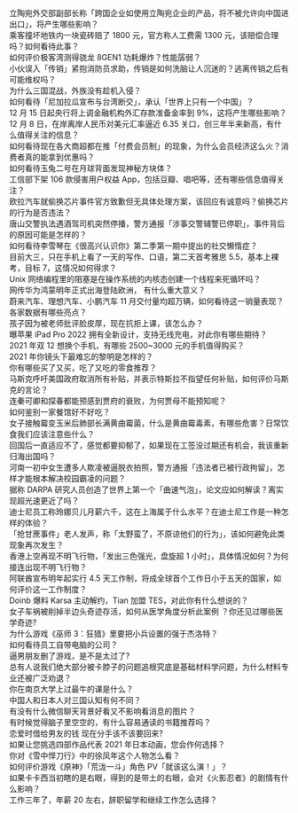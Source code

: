立陶宛外交部副部长称「跨国企业如使用立陶宛企业的产品，将不被允许向中国进出口」，将产生哪些影响？  
乘客撞坏地铁内一块瓷砖赔了 1800 元，官方称人工费需 1300 元，该赔偿合理吗？如何看待此事？  
如何评价极客湾测得骁龙 8GEN1 功耗爆炸？性能孱弱？  
小伙误入「传销」紧抱消防员求助，传销是如何洗脑让人沉迷的？逃离传销之后有可能维权吗？  
为什么三国混战，外族没有趁机入侵？  
如何看待「尼加拉瓜宣布与台湾断交」，承认「世界上只有一个中国」？  
12 月 15 日起央行将上调金融机构外汇存款准备金率到 9%，这将产生哪些影响？  
12 月 8 日，在岸离岸人民币对美元汇率逼近 6.35 关口，创三年半来新高，有什么值得关注的信息？  
如何看待现在各大商超都在推「付费会员制」的现象，为什么会员经济这么火？消费者真的能拿到优惠吗？  
如何看待玉兔二号在月球背面发现神秘方块体？  
工信部下架 106 款侵害用户权益 App，包括豆瓣、唱吧等，还有哪些信息值得关注？  
欧拉汽车就偷换芯片事件官方致歉但无具体处理方案，该回应有诚意吗？偷换芯片的行为是否违法？  
唐山交警执法遇酒驾司机突然停播，警方通报「涉事交警辅警已停职」，事件背后的原因可能是怎样的？  
如何看待李雪琴在《很高兴认识你》第二季第一期中提出的社交懒惰症？  
目前大三，只在手机上看了一天的写作、口语，第二天首考雅思 5.5，基本上裸考，目标 7，这情况如何得求？  
Unix 网络编程里的阻塞是在操作系统的内核态创建一个线程来死循环吗？  
网传华为鸿蒙明年正式出海登陆欧洲， 有什么重大意义？  
蔚来汽车、理想汽车、小鹏汽车 11 月交付量均超万辆，如何看待这一销量表现？各家数据有哪些亮点？  
孩子因为被老师批评脸皮厚，现在抗拒上课，该怎么办？  
曝苹果 iPad Pro 2022 拥有全新设计，支持无线充电，对此你有哪些期待？  
2021 年双 12 想换个手机，有哪些 2500~3000 元的手机值得购买？  
2021 年你镜头下最难忘的黎明是怎样的？  
你有哪些买了又买，吃了又吃的零食推荐？  
马斯克呼吁美国政府取消所有补贴，并表示特斯拉不指望任何补贴，如何评价马斯克的言论？  
连秦可卿和探春都能预感到贾府的衰败，为何贾母不能预知呢？  
如何鉴别一家餐馆好不好吃？  
女子接触霉变玉米后肺部长满黄曲霉菌，什么是黄曲霉毒素，有哪些危害？日常饮食我们应该注意些什么？  
回国后一直适应不了，感觉都要抑郁了，如果现在工签没过期还有机会，我该重新归海出国吗？  
河南一初中女生遭多人欺凌被逼脱衣拍照，警方通报「违法者已被行政拘留」，怎样才能根本解决校园霸凌的问题？  
据称 DARPA 研究人员创造了世界上第一个「曲速气泡」，论文应如何解读？离实现超光速更近了吗？  
迪士尼员工称玲娜贝儿月薪六千，这在上海属于什么水平？在迪士尼工作是一种怎样的体验？  
「抢甘蔗事件」老人发声，称「太野蛮了，不原谅他们的行为」，该如何避免此类现象再次发生？  
香港上空再现不明飞行物，「发出三色强光，盘旋超 1 小时」，具体情况如何？为何接连出现不明飞行物？  
阿联酋宣布明年起实行 4.5 天工作制，将成全球首个工作日小于五天的国家，如何评价这一工作制度？  
Doinb 爆料 Karsa 主动解约，Tian 加盟 TES，对此你有什么想说的？  
女子车祸被削掉半边头奇迹存活，如何从医学角度分析此案例 ？你还见过哪些医学奇迹?  
为什么游戏《巫师 3：狂猎》里要把小兵设置的强于杰洛特？  
如何看待员工自带电脑的公司？  
逼男朋友删了游戏，是不是太过了?  
总有人说我们绝大部分被卡脖子的问题追根究底是基础材料学问题，为什么材料专业还被广泛劝退？  
你在南京大学上过最牛的课是什么？  
中国人和日本人对三国认知有何不同？  
有没有什么微信聊天背景好看又不影响看消息的图片？  
有时候觉得脑子里空空的，有什么容易通读的书籍推荐吗？  
恋爱时借给男友的钱 现在分手该不该要回来?  
如果让您挑选四部作品代表 2021 年日本动画，您会作何选择？  
你对《雪中悍刀行》中的徐凤年这个人物怎么看？  
如何评价游戏《原神》「荒泷一斗」角色 PV「就该这么演！」？  
如果卡卡西当初瞎的是右眼，得到的是带土的右眼，会对《火影忍者》的剧情有什么影响？  
工作三年了，年薪 20 左右，辞职留学和继续工作怎么选择？  
